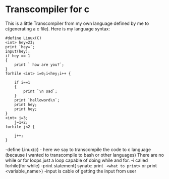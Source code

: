 # Transcompiler for c 

This is a little Transcompiler from my own language defined by me to c(generating a c file).
Here is my language syntax:

	#define Linux(C)
	<int> hey=23;
	print `hey=`;
	input(hey);
	if hey == 1
	{
		print ` how are you?`;
	}
	forhile <int> i=0;i<hey;i++ {

		if i==1 
		{
			print `\n sad`;
		}
		print `helloword\n`;
		print hey;
		print hey;
	}
	<int> j=3;
		j=1+2;
	forhile j<2 {

		j++;
	}

-define Linux(c) - here we say to transcompile the code to c language (because i wanted to transcompile to bash or other languages)
There are no while or for loops just a loop capable of doing while and for.
-i called forhile(for while)
-print statement( synatx: print ` <what to print>` or print <variable_name>)
-input is cable of getting the input from user
